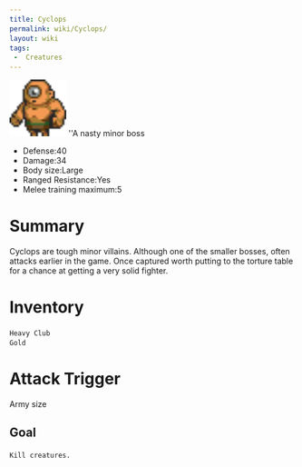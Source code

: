 ```yaml
---
title: Cyclops
permalink: wiki/Cyclops/
layout: wiki
tags:
 -  Creatures
---
```


<img src="cyclops.png" title="fig:cyclops.png" alt="cyclops.png" width="100" />
''A nasty minor boss

-   Defense:40
-   Damage:34
-   Body size:Large
-   Ranged Resistance:Yes
-   Melee training maximum:5

Summary
=======

Cyclops are tough minor villains. Although one of the smaller bosses,
often attacks earlier in the game. Once captured worth putting to the
torture table for a chance at getting a very solid fighter.

Inventory
=========

`Heavy Club`  
`Gold`

Attack Trigger
==============

Army size

Goal
----

`Kill creatures.`
